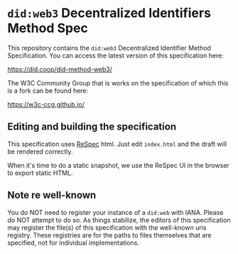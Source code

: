 # `did:web3` Decentralized Identifiers Method Spec

This repository contains the `did:web3` Decentralized Identifier Method
Specification. You can access the latest version of this specification here:

https://did.coop/did-method-web3/

The W3C Community Group that is works on the specification of which this is a
fork can be found here:

https://w3c-ccg.github.io/

## Editing and building the specification

This specification uses [ReSpec](https://github.com/w3c/respec/) html. Just edit `index.html` and the draft will be rendered correctly.

When it's time to do a static snapshot, we use the ReSpec UI in the browser to export static HTML.

## Note re well-known

You do NOT need to register your instance of a `did:web` with IANA.  Please do NOT attempt to do so.  As things stabilize, the editors of this specification may register the file(s) of this specification with the well-known uris registry.  These registries are for the paths to files themselves that are specified, not for individual implementations.
